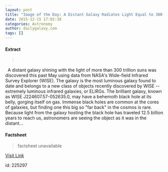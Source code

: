 ```yaml
---
layout: post
title: "Image of the Day: A Distant Galaxy Radiates Light Equal to 300 Trillion Suns"
date: 2015-12-15 17:02:38
categories: Astronomy
author: dailygalaxy.com
tags: []
---
```



#### Extract
>       A distant galaxy shining with the light of more than 300 trillion suns was discovered this past May using data from NASA's Wide-field Infrared Survey Explorer (WISE). The galaxy is the most luminous galaxy found to date and belongs to a new class of objects recently discovered by WISE -- extremely luminous infrared galaxies, or ELIRGs. The brilliant galaxy, known as WISE J224607.57-052635.0, may have a behemoth black hole at its belly, gorging itself on gas. Immense black holes are common at the cores of galaxies, but finding one this big so "far back" in the cosmos is rare. Because light from the galaxy hosting the black hole has traveled 12.5 billion years to reach us, astronomers are seeing the object as it was in the distant...

#### Factsheet
>factsheet unavailable

[Visit Link](http://www.dailygalaxy.com/my_weblog/2015/12/image-of-the-day-a-distant-galaxy-radiates-light-equal-to-300-trillion-suns.html)

id:  225297


